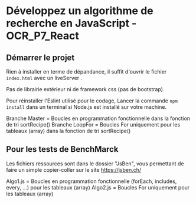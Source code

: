 # Développez un algorithme de recherche en JavaScript - OCR_P7_React

## Démarrer le projet

Rien à installer en terme de dépandance, il suffit d'ouvrir le fichier `index.html` avec un liveServer .

Pas de librairie extérieur ni de framework css (pas de bootstrap).

Pour réinstaller l'Eslint utilisé pour le codage, Lancer la commande `npm install` dans un terminal si Node.js est installé sur votre machine.

Branche Master = Boucles en programmation fonctionnelle dans la fonction de tri sortRecipe()
Branche LoopFor = Boucles For uniquement pour les tableaux (array) dans la fonction de tri sortRecipe()

## Pour les tests de BenchMarck

Les fichiers ressources sont dans le dossier "JsBen", vous permettant de faire un simple copier-coller sur le site https://jsben.ch/

Algo1.js = Boucles en programmation fonctionnelle (forEach, includes, every, ...)  pour les tableaux (array)
Algo2.js = Boucles For uniquement pour les tableaux (array)

